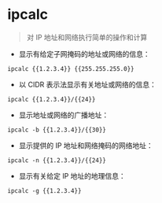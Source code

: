 # ipcalc

> 对 IP 地址和网络执行简单的操作和计算

- 显示有给定子网掩码的地址或网络的信息：

`ipcalc {{1.2.3.4}} {{255.255.255.0}}`

- 以 CIDR 表示法显示有关地址或网络的信息：

`ipcalc {{1.2.3.4}}/{{24}}`

- 显示地址或网络的广播地址：

`ipcalc -b {{1.2.3.4}}/{{30}}`

- 显示提供的 IP 地址和网络掩码的网络地址：

`ipcalc -n {{1.2.3.4}}/{{24}}`

- 显示有关给定 IP 地址的地理信息：

`ipcalc -g {{1.2.3.4}}`

[#]: contributors: ([潘潘])